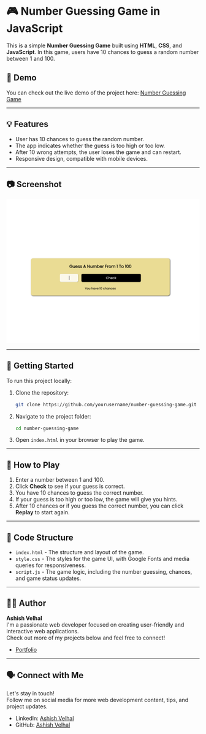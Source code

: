 # 🎮 Number Guessing Game in JavaScript

This is a simple **Number Guessing Game** built using **HTML**, **CSS**, and **JavaScript**. In this game, users have 10 chances to guess a random number between 1 and 100.

## 🔗 Demo

You can check out the live demo of the project here: [Number Guessing Game](https:)

---

## 💡 Features

- User has 10 chances to guess the random number.
- The app indicates whether the guess is too high or too low.
- After 10 wrong attempts, the user loses the game and can restart.
- Responsive design, compatible with mobile devices.

---

## 📷 Screenshot

![Game Screenshot](./Guess_game.png)

---

## 🚀 Getting Started

To run this project locally:

1. Clone the repository:

   ```bash
   git clone https://github.com/yourusername/number-guessing-game.git
   ```

2. Navigate to the project folder:

   ```bash
   cd number-guessing-game
   ```

3. Open `index.html` in your browser to play the game.

---

## 📝 How to Play

1. Enter a number between 1 and 100.
2. Click **Check** to see if your guess is correct.
3. You have 10 chances to guess the correct number.
4. If your guess is too high or too low, the game will give you hints.
5. After 10 chances or if you guess the correct number, you can click **Replay** to start again.

---

## 🔧 Code Structure

- `index.html` - The structure and layout of the game.
- `style.css` - The styles for the game UI, with Google Fonts and media queries for responsiveness.
- `script.js` - The game logic, including the number guessing, chances, and game status updates.

---

## 🧑‍💻 Author

**Ashish Velhal**  
I'm a passionate web developer focused on creating user-friendly and interactive web applications.  
Check out more of my projects below and feel free to connect!

- [Portfolio](https://ashishvelhal.github.io/Portfolio/)
---

## 🗣️ Connect with Me

Let's stay in touch!  
Follow me on social media for more web development content, tips, and project updates.

- LinkedIn: [Ashish Velhal](https://www.linkedin.com/in/ashish-velhal)
- GitHub: [Ashish Velhal](https://github.com/Ashishvelhal)
